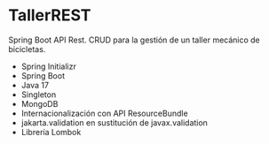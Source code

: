 # TallerREST
Spring Boot API Rest. CRUD para la gestión de un taller mecánico de bicicletas.

  - Spring Initializr
  - Spring Boot
  - Java 17
  - Singleton
  - MongoDB
  - Internacionalización con API ResourceBundle
  - jakarta.validation en sustitución de javax.validation
  - Librería Lombok
